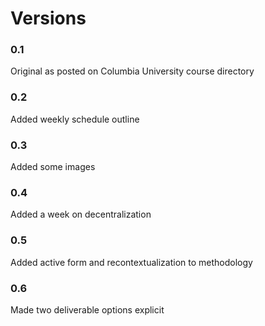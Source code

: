 # Versions

### 0.1
Original as posted on Columbia University course directory

### 0.2
Added weekly schedule outline

### 0.3
Added some images

### 0.4
Added a week on decentralization

### 0.5
Added active form and recontextualization to methodology

### 0.6
Made two deliverable options explicit
